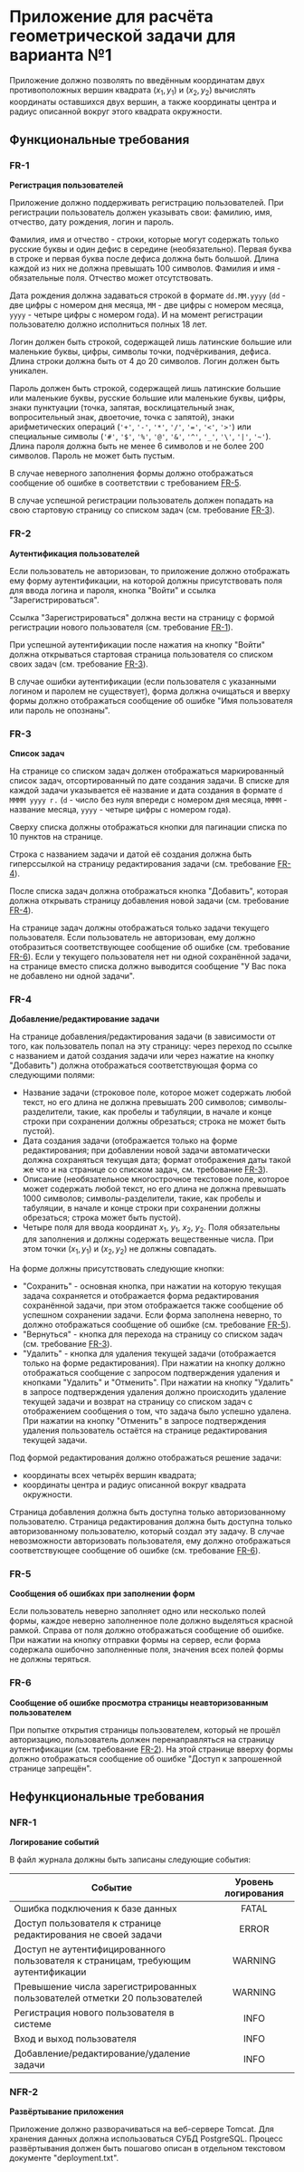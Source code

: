 # Приложение для расчёта геометрической задачи для варианта №1

Приложение должно позволять по введённым координатам двух противоположных вершин квадрата $(x_1, y_1)$ и $(x_2, y_2)$
вычислять координаты оставшихся двух вершин, а также координаты центра и радиус описанной вокруг этого квадрата
окружности.

## Функциональные требования

### FR-1
**Регистрация пользователей**

Приложение должно поддерживать регистрацию пользователей. При регистрации пользователь должен указывать свои:
фамилию, имя, отчество, дату рождения, логин и пароль.

Фамилия, имя и отчество - строки, которые могут содержать только русские буквы и один дефис в середине (необязательно).
Первая буква в строке и первая буква после дефиса должна быть большой. Длина каждой из них не должна превышать 100
символов. Фамилия и имя - обязательные поля. Отчество может отсутствовать.

Дата рождения должна задаваться строкой в формате `dd.MM.yyyy` (`dd` - две цифры с номером дня месяца, `MM` - две цифры
с номером месяца, `yyyy` - четыре цифры с номером года). И на момент регистрации пользователю должно исполниться
полных 18 лет.

Логин должен быть строкой, содержащей лишь латинские большие или маленькие буквы, цифры, символы точки, подчёркивания,
дефиса. Длина строки должна быть от 4 до 20 символов. Логин должен быть уникален.

Пароль должен быть строкой, содержащей лишь латинские большие или маленькие буквы, русские большие или маленькие буквы,
цифры, знаки пунктуации (точка, запятая, восклицательный знак, вопросительный знак, двоеточие, точка с запятой),
знаки арифметических операций (`'+'`, `'-'`, `'*'`, `'/'`, `'='`, `'<'`, `'>'`) или специальные символы (`'#'`, `'$'`,
`'%'`, `'@'`, `'&'`, `'^'`, `'_'`, `'\'`, `'|'`, `'~'`). Длина пароля должна быть не менее 6 символов и не более 200
символов. Пароль не может быть пустым.

В случае неверного заполнения формы должно отображаться сообщение об ошибке в соответствии с требованием [FR-5](#FR-5).

В случае успешной регистрации пользователь должен попадать на свою стартовую страницу со списком задач (см. требование
[FR-3](#FR-3)).

### FR-2
**Аутентификация пользователей**

Если пользователь не авторизован, то приложение должно отображать ему форму аутентификации, на которой должны
присутствовать поля для ввода логина и пароля, кнопка "Войти" и ссылка "Зарегистрироваться".

Ссылка "Зарегистрироваться" должна вести на страницу с формой регистрации нового пользователя (см. требование
[FR-1](#FR-1)).

При успешной аутентификации после нажатия на кнопку "Войти" должна открываться стартовая страница пользователя со
списком своих задач (см. требование [FR-3](#FR-3)).

В случае ошибки аутентификации (если пользователя с указанными логином и паролем не существует), форма должна очищаться
и вверху формы должно отображаться сообщение об ошибке "Имя пользователя или пароль не опознаны".

### FR-3
**Список задач**

На странице со списком задач должен отображаться маркированный список задач, отсортированный по дате создания задачи.
В списке для каждой задачи указывается её название и дата создания в формате `d MMMM yyyy г.` (`d` - число без нуля
впереди с номером дня месяца, `MMMM` - название месяца, `yyyy` - четыре цифры с номером года).

Сверху списка должны отображаться кнопки для пагинации списка по 10 пунктов на странице.

Строка с названием задачи и датой её создания должна быть гиперссылкой на страницу редактирования задачи (см.
требование [FR-4](#FR-4)).

После списка задач должна отображаться кнопка "Добавить", которая должна открывать страницу добавления новой задачи (см.
требование [FR-4](#FR-4)).

На странице задач должны отображаться только задачи текущего пользователя. Если пользователь не авторизован, ему должно
отобразиться соответствующее сообщение об ошибке (см. требование [FR-6](#FR-6)). Если у текущего пользователя нет ни
одной сохранённой задачи, на странице вместо списка должно выводится сообщение "У Вас пока не добавлено ни одной
задачи".

### FR-4
**Добавление/редактирование задачи**

На странице добавления/редактирования задачи (в зависимости от того, как пользователь попал на эту страницу: через
переход по ссылке с названием и датой создания задачи или через нажатие на кнопку "Добавить") должна отображаться
соответствующая форма со следующими полями:

* Название задачи (строковое поле, которое может содержать любой текст, но его длина не должна превышать 200 символов;
символы-разделители, такие, как пробелы и табуляции, в начале и конце строки при сохранении должны обрезаться; строка
не может быть пустой).
* Дата создания задачи (отображается только на форме редактирования; при добавлении новой задачи автоматически должна
сохраняться текущая дата; формат отображения даты такой же что и на странице со списком задач, см. требование
[FR-3](#FR-3)).
* Описание (необязательное многострочное текстовое поле, которое может содержать любой текст, но его длина не должна
превышать 1000 символов; символы-разделители, такие, как пробелы и табуляции, в начале и конце строки при сохранении
должны обрезаться; строка может быть пустой).
* Четыре поля для ввода координат $x_1$, $y_1$, $x_2$, $y_2$. Поля обязательны для заполнения и должны содержать
вещественные числа. При этом точки $(x_1, y_1)$ и $(x_2, y_2)$ не должны совпадать.

На форме должны присутствовать следующие кнопки:
* "Сохранить" - основная кнопка, при нажатии на которую текущая задача сохраняется и отображается форма редактирования
сохранённой задачи, при этом отображается также сообщение об успешном сохранении задачи. Если форма заполнена неверно,
то должно отображаться сообщение об ошибке (см. требование [FR-5](#FR-5)).
* "Вернуться" - кнопка для перехода на страницу со списком задач (см. требование [FR-3](#FR-3)).
* "Удалить" - кнопка для удаления текущей задачи (отображается только на форме редактирования). При нажатии на кнопку
должно отображаться сообщение с запросом подтверждения удаления и кнопками "Удалить" и "Отменить". При нажатии на кнопку
"Удалить" в запросе подтверждения удаления должно происходить удаление текущей задачи и возврат на страницу со списком
задач с отображением сообщения о том, что задача было успешно удалена. При нажатии на кнопку "Отменить" в запросе
подтверждения удаления пользователь остаётся на странице редактирования текущей задачи.

Под формой редактирования должно отображаться решение задачи:
* координаты всех четырёх вершин квадрата;
* координаты центра и радиус описанной вокруг квадрата окружности.

Страница добавления должна быть доступна только авторизованному пользователю. Страница редактирования должна быть
доступна только авторизованному пользователю, который создал эту задачу. В случае невозможности авторизовать
пользователя, ему должно отображаться соответствующее сообщение об ошибке (см. требование [FR-6](#FR-6)).

### FR-5
**Сообщения об ошибках при заполнении форм**

Если пользователь неверно заполняет одно или несколько полей формы, каждое неверно заполненное поле должно выделяться
красной рамкой. Справа от поля должно отображаться сообщение об ошибке. При нажатии на кнопку отправки формы на сервер,
если форма содержала ошибочно заполненные поля, значения всех полей формы не должны теряться.

### FR-6
**Сообщение об ошибке просмотра страницы неавторизованным пользователем**

При попытке открытия страницы пользователем, который не прошёл авторизацию, пользователь должен перенаправляться на
страницу аутентификации (см. требование [FR-2](#FR-2)). На этой странице вверху формы должно отображаться сообщение об
ошибке "Доступ к запрошенной странице запрещён".

## Нефункциональные требования

### NFR-1
**Логирование событий**

В файл журнала должны быть записаны следующие события:

| Событие                                                                           | Уровень логирования |
|-----------------------------------------------------------------------------------|:-------------------:|
| Ошибка подключения к базе данных                                                  |        FATAL        |
| Доступ пользователя к странице редактирования не своей задачи                     |        ERROR        |
| Доступ не аутентифицированного пользователя к страницам, требующим аутентификации |       WARNING       |
| Превышение числа зарегистрированных пользователей отметки 20 пользователей        |       WARNING       |
| Регистрация нового пользователя в системе                                         |        INFO         |
| Вход и выход пользователя                                                         |        INFO         |
| Добавление/редактирование/удаление задачи                                         |        INFO         |

### NFR-2
**Развёртывание приложения**

Приложение должно разворачиваться на веб-сервере Tomcat. Для хранения данных должна использоваться СУБД PostgreSQL.
Процесс развёртывания должен быть пошагово описан в отдельном текстовом документе "deployment.txt".